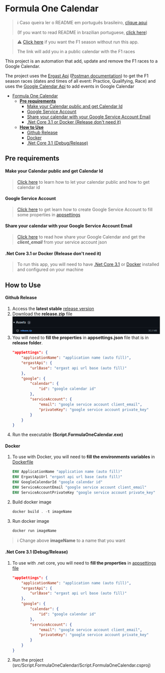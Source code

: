 # Formula One Calendar

> ℹ️ Caso queira ler o README em português brasileiro, [clique aqui](docs/README.pt.md)<p>
> (If you want to read README in brazilian portuguese, [click here](docs/README.pt.md))

> ⚠️ [Click here](https://calendar.google.com/calendar/u/0?cid=ZjdycmM5b2V1bmVhbWhpN2dnMzlic29kczBAZ3JvdXAuY2FsZW5kYXIuZ29vZ2xlLmNvbQ) if you want the F1 season without run this app. 
> <p>The link will add you in a public calendar with the F1 races</p>

This project is an automation that add, update and remove the F1 races to a Google Calendar.<p>
The project uses the [Ergast Api](http://ergast.com/mrd/) ([Postman documentation](https://documenter.getpostman.com/view/11586746/SztEa7bL)) to get the F1 season races (dates and times of all event: Practice, Qualifying, Race) and uses the [Google Calendar Api](https://developers.google.com/calendar/api) to add events in Google Calendar

- [Formula One Calendar](#formula-one-calendar)
  - [**Pre requirements**](#pre-requirements)
      - [Make your Calendar public and get Calendar Id](#make-your-calendar-public-and-get-calendar-id)
      - [Google Service Account](#google-service-account)
      - [Share your calendar with your Google Service Account Email](#share-your-calendar-with-your-google-service-account-email)
      - [.Net Core 3.1 or Docker (Release don't need it)](#net-core-31-or-docker-release-dont-need-it)
  - [**How to Use**](#how-to-use)
      - [Github Release](#github-release)
      - [Docker](#docker)
      - [.Net Core 3.1 (Debug/Release)](#net-core-31-debugrelease)

## **Pre requirements**
#### Make your Calendar public and get Calendar Id
> [Click here](https://yabdab.zendesk.com/hc/en-us/articles/205945926-Find-Google-Calendar-ID) to learn how to let your calendar public and how to get calendar id

#### Google Service Account
> [Click here](https://support.google.com/a/answer/7378726?hl=en) to get learn how to create Google Service Account to fill some properties in [appsettings](src/Script.FormulaOneCalendar/appsettings.json)

#### Share your calendar with your Google Service Account Email
> [Click here](https://support.google.com/a/users/answer/37082?hl=en) to read how share your Google Calendar and get the ***client_email*** from your service account json

#### .Net Core 3.1 or Docker (Release don't need it)
> To run this app, you will need to have [.Net Core 3.1](https://dotnet.microsoft.com/en-us/download/dotnet/3.1) or [Docker](https://www.docker.com/get-started) installed and configured on your machine

## **How to Use**
#### Github Release
1. Access the **latest stable** [release version](https://github.com/souzaMateus99/Script.FormulaOneCalendar/releases)
2. Download the **release.zip** file
    ![release-zip.png](docs/release-zip.png)
3. You will need to **fill the properties** in **appsettings.json** file that is in **release folder**.
    ```json
    "appSettings": {
        "applicationName": "application name (auto fill)",
        "ergastApi": {
            "urlBase": "ergast api url base (auto fill)"
        },
        "google": {
            "calendar": {
                "id": "google calendar id"
            },
            "serviceAccount": {
                "email": "google service account client_email",
                "privateKey": "google service account private_key"
            }
        }
    }
    ```
4. Run the executable **(Script.FormulaOneCalendar.exe)**

#### Docker
1. To use with Docker, you will need to **fill the environments variables** in [Dockerfile](Dockerfile)
    ```dockerfile
    ENV ApplicationName "application name (auto fill)"
    ENV ErgastApiUrl "ergast api url base (auto fill)"
    ENV GoogleCalendarId "google calendar id"
    ENV ServiceAccountEmail "google service account client_email"
    ENV ServiceAccountPrivateKey "google service account private_key"
    ```
2. Build docker image
    ```powershell
    docker build . -t imageName
    ```
3. Run docker image
    ```powershell
    docker run imageName
    ```
> ℹ️ Change above **imageName** to a name that you want

#### .Net Core 3.1 (Debug/Release)
1. To use with .net core, you will need to **fill the properties** in [appsettings file](src/Script.FormulaOneCalendar/appsettings.json)
    
    ```json
    "appSettings": {
        "applicationName": "application name (auto fill)",
        "ergastApi": {
            "urlBase": "ergast api url base (auto fill)"
        },
        "google": {
            "calendar": {
                "id": "google calendar id"
            },
            "serviceAccount": {
                "email": "google service account client_email",
                "privateKey": "google service account private_key"
            }
        }
    }
    ```
2. Run the project (src/Script.FormulaOneCalendar/Script.FormulaOneCalendar.csproj)